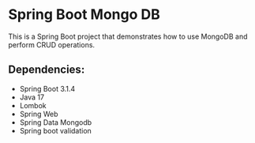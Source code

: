 # Spring Boot Mongo DB
This is a Spring Boot project that demonstrates how to use MongoDB and perform CRUD operations.

## Dependencies:
* Spring Boot 3.1.4
* Java 17
* Lombok
* Spring Web
* Spring Data Mongodb
* Spring boot validation
